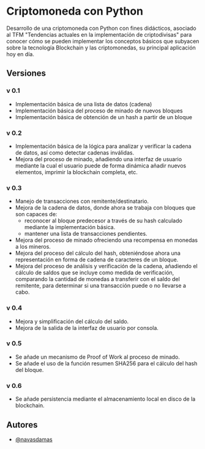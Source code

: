
# Criptomoneda con Python

Desarrollo de una criptomoneda con Python con fines didácticos, asociado al TFM "Tendencias actuales en la implementación de criptodivisas" para conocer cómo se pueden implementar los conceptos básicos que subyacen sobre la tecnología Blockchain y las criptomonedas, su principal aplicación hoy en día.

## Versiones

### v 0.1
- Implementación básica de una lista de datos (cadena)
- Implementación básica del proceso de minado de nuevos bloques
- Implementación básica de obtención de un hash a partir de un bloque

### v 0.2
- Implementación básica de la lógica para analizar y verificar la cadena de datos, así como detectar cadenas inválidas.
- Mejora del proceso de minado, añadiendo una interfaz de usuario mediante la cual el usuario puede de forma dinámica añadir nuevos elementos, imprimir la blockchain completa, etc.

### v 0.3
- Manejo de transacciones con remitente/destinatario.
- Mejora de la cadena de datos, donde ahora se trabaja con bloques que son capaces de: 
	- reconocer al bloque predecesor a través de su hash calculado mediante la implementación básica.
	- mantener una lista de transacciones pendientes.
- Mejora del proceso de minado ofreciendo una recompensa en monedas a los mineros.
- Mejora del proceso del cálculo del hash, obteniéndose ahora una representación en forma de cadena de caracteres de un bloque.
- Mejora del proceso de análisis y verificación de la cadena, añadiendo el cálculo de saldos que se incluye como medida de verificación, comparando la cantidad de monedas a transferir con el saldo del remitente, para determinar si una transacción puede o no llevarse a cabo.

### v 0.4
- Mejora y simplificación del cálculo del saldo.
- Mejora de la salida de la interfaz de usuario por consola.

### v 0.5
- Se añade un mecanismo de Proof of Work al proceso de minado.
- Se añade el uso de la función resumen SHA256 para el cálculo del hash del bloque.

### v 0.6
- Se añade persistencia mediante el almacenamiento local en disco de la blockchain.

## Autores

- [@navasdamas](https://github.com/navasdamas)

